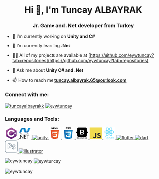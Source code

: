 
<h1 align="center">Hi 👋, I'm Tuncay ALBAYRAK</h1>
<h3 align="center">Jr. Game and .Net developer from Turkey</h3>

- 🔭 I’m currently working on **Unity and C#**

- 🌱 I’m currently learning **.Net**

- 👨‍💻 All of my projects are available at [https://github.com/eywtuncay?tab=repositories](https://github.com/eywtuncay?tab=repositories)

- 💬 Ask me about **Unity C# and .Net**

- 📫 How to reach me **tuncay.albayrak.65@outlook.com**

<h3 align="left">Connect with me:</h3>
<p align="left">
<a href="https://linkedin.com/in/tuncayalbayrakk" target="blank"><img align="center" src="https://raw.githubusercontent.com/rahuldkjain/github-profile-readme-generator/master/src/images/icons/Social/linked-in-alt.svg" alt="tuncayalbayrakk" height="30" width="40" /></a>
<a href="https://www.youtube.com/channel/UCguX5vMumHSFmGVWdJvTftg" target="blank"><img align="center" src="https://raw.githubusercontent.com/rahuldkjain/github-profile-readme-generator/master/src/images/icons/Social/youtube.svg" alt="eywtuncay" height="30" width="40" /></a>
</p>

<h3 align="left">Languages and Tools:</h3>
<p align="left"> <a href="https://www.w3schools.com/cs/" target="_blank" rel="noreferrer"> <img src="https://raw.githubusercontent.com/devicons/devicon/master/icons/csharp/csharp-original.svg" alt="csharp" width="40" height="40"/> </a> <a href="https://dotnet.microsoft.com/" target="_blank" rel="noreferrer"> <img src="https://raw.githubusercontent.com/devicons/devicon/master/icons/dot-net/dot-net-original-wordmark.svg" alt="dotnet" width="40" height="40"/> </a> <a href="https://unity.com/" target="_blank" rel="noreferrer"> <img src="https://www.vectorlogo.zone/logos/unity3d/unity3d-icon.svg" alt="unity" width="40" height="40"/> </a> <a href="https://www.w3.org/html/" target="_blank" rel="noreferrer"> <img src="https://raw.githubusercontent.com/devicons/devicon/master/icons/html5/html5-original-wordmark.svg" alt="html5" width="40" height="40"/> </a> <a href="https://www.w3schools.com/css/" target="_blank" rel="noreferrer"> <img src="https://raw.githubusercontent.com/devicons/devicon/master/icons/css3/css3-original-wordmark.svg" alt="css3" width="40" height="40"/> </a> <a href="https://getbootstrap.com" target="_blank" rel="noreferrer"> <img src="https://raw.githubusercontent.com/devicons/devicon/master/icons/bootstrap/bootstrap-plain-wordmark.svg" alt="bootstrap" width="40" height="40"/> </a> <a href="https://developer.mozilla.org/en-US/docs/Web/JavaScript" target="_blank" rel="noreferrer"> <img src="https://raw.githubusercontent.com/devicons/devicon/master/icons/javascript/javascript-original.svg" alt="javascript" width="40" height="40"/> </a> <a href="https://reactjs.org/" target="_blank" rel="noreferrer"> <img src="https://raw.githubusercontent.com/devicons/devicon/master/icons/react/react-original-wordmark.svg" alt="react" width="40" height="40"/> </a> <a href="https://flutter.dev" target="_blank" rel="noreferrer"> <img src="https://www.vectorlogo.zone/logos/flutterio/flutterio-icon.svg" alt="flutter" width="40" height="40"/> <a href="https://dart.dev" target="_blank" rel="noreferrer"> <img src="https://www.vectorlogo.zone/logos/dartlang/dartlang-icon.svg" alt="dart" width="40" height="40"/> </a> <a href="https://www.photoshop.com/en" target="_blank" rel="noreferrer"> <img src="https://raw.githubusercontent.com/devicons/devicon/master/icons/photoshop/photoshop-line.svg" alt="photoshop" width="40" height="40"/> </a> <a href="https://www.adobe.com/in/products/illustrator.html" target="_blank" rel="noreferrer"> <img src="https://www.vectorlogo.zone/logos/adobe_illustrator/adobe_illustrator-icon.svg" alt="illustrator" width="40" height="40"/> </a>    </p>

<p><img align="left" src="https://github-readme-stats.vercel.app/api/top-langs?username=eywtuncay&show_icons=true&locale=en&layout=compact" alt="eywtuncay" /></p>

<p>&nbsp;<img align="center" src="https://github-readme-stats.vercel.app/api?username=eywtuncay&show_icons=true&locale=en" alt="eywtuncay" /></p>

<p><img align="center" src="https://github-readme-streak-stats.herokuapp.com/?user=eywtuncay&" alt="eywtuncay" /></p>
